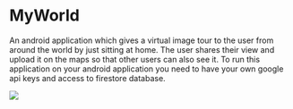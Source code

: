 # MyWorld
An android application which gives a virtual image tour to the user from around the world by just sitting at home. The user shares their view and 
upload it on the maps so that other users can also see it.
To run this application on your android application you need to have your own google api keys and access to firestore database.

![](myworld.gif)
